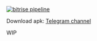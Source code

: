 [![bitrise pipeline](https://app.bitrise.io/app/6234c240315de307.svg?token=QKbdCwKUbyjSHCdN-Wmluw "bitrise pipeline")](https://app.bitrise.io/app/6234c240315de307.svg?token=QKbdCwKUbyjSHCdN-Wmluw)

Download apk: [Telegram channel](https://t.me/ingressmapci)

WIP
